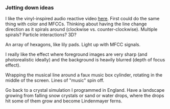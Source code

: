 ### Jotting down ideas

I like the vinyl-inspired audio reactive video [here](http://mattdesl.github.io/spins/).  First could do the same thing
with color and MFCCs.  Thinking about having the line change direction as it spirals around (clockwise vs. counter-clockwise).
Multiple spirals?  Particle interactions?  3D?

An array of hexagons, like lily pads.  Light up with MFCC signals.

I really like the effect where foreground images are very sharp (and photorealistic ideally) and the background is
heavily blurred (depth of focus effect).

Wrapping the musical line around a faux music box cylinder,
rotating in the middle of the screen.  Lines of "music" spin off.

Go back to a crystal simulation I programmed in England.  Have a landscape
growing from falling snow crystals or sand or water drops, where the
drops hit some of them grow and become Lindenmayer ferns.
